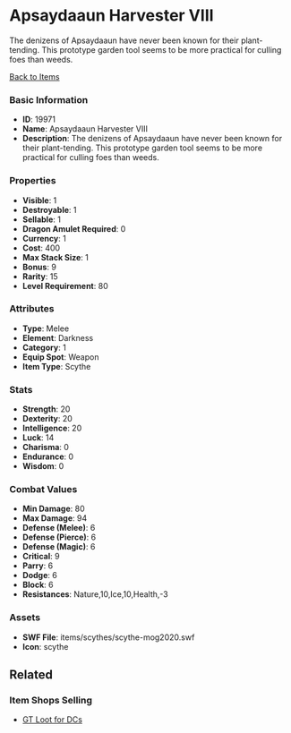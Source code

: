 # Apsaydaaun Harvester VIII

The denizens of Apsaydaaun have never been known for their plant-tending. This prototype garden tool seems to be more practical for culling foes than weeds.

[Back to Items](../items.md)

### Basic Information

- **ID**: 19971
- **Name**: Apsaydaaun Harvester VIII
- **Description**: The denizens of Apsaydaaun have never been known for their plant-tending. This prototype garden tool seems to be more practical for culling foes than weeds.

### Properties

- **Visible**: 1
- **Destroyable**: 1
- **Sellable**: 1
- **Dragon Amulet Required**: 0
- **Currency**: 1
- **Cost**: 400
- **Max Stack Size**: 1
- **Bonus**: 9
- **Rarity**: 15
- **Level Requirement**: 80

### Attributes

- **Type**: Melee
- **Element**: Darkness
- **Category**: 1
- **Equip Spot**: Weapon
- **Item Type**: Scythe

### Stats

- **Strength**: 20
- **Dexterity**: 20
- **Intelligence**: 20
- **Luck**: 14
- **Charisma**: 0
- **Endurance**: 0
- **Wisdom**: 0

### Combat Values

- **Min Damage**: 80
- **Max Damage**: 94
- **Defense (Melee)**: 6
- **Defense (Pierce)**: 6
- **Defense (Magic)**: 6
- **Critical**: 9
- **Parry**: 6
- **Dodge**: 6
- **Block**: 6
- **Resistances**: Nature,10,Ice,10,Health,-3

### Assets

- **SWF File**: items/scythes/scythe-mog2020.swf
- **Icon**: scythe

## Related

### Item Shops Selling

- [GT Loot for DCs](../item-shops/681-gt-loot-for-dcs.md)

